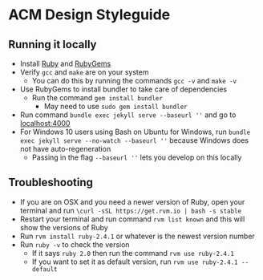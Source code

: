# ACM Design Styleguide

## Running it locally
* Install [Ruby](https://www.ruby-lang.org/en/downloads/) and [RubyGems](https://rubygems.org/pages/download)
* Verify `gcc` and `make` are on your system
  * You can do this by running the commands `gcc -v` and `make -v`
* Use RubyGems to install bundler to take care of dependencies
  * Run the command `gem install bundler`
    * May need to use `sudo gem install bundler`
* Run command `bundle exec jekyll serve --baseurl ''` and go to [localhost:4000](http://localhost:4000/)
* For Windows 10 users using Bash on Ubuntu for Windows, run `bundle exec jekyll serve --no-watch --baseurl ''` because Windows does not have auto-regeneration
  * Passing in the flag `--baseurl ''` lets you develop on this locally

## Troubleshooting
* If you are on OSX and you need a newer version of Ruby, open your terminal and run `\curl -sSL https://get.rvm.io | bash -s stable`
* Restart your terminal and run command `rvm list known` and this will show the versions of Ruby
* Run `rvm install ruby-2.4.1` or whatever is the newest version number
* Run `ruby -v` to check the version
  * If it says `ruby 2.0` then run the command `rvm use ruby-2.4.1`
  * If you want to set it as default version, run `rvm use ruby-2.4.1 --default`
